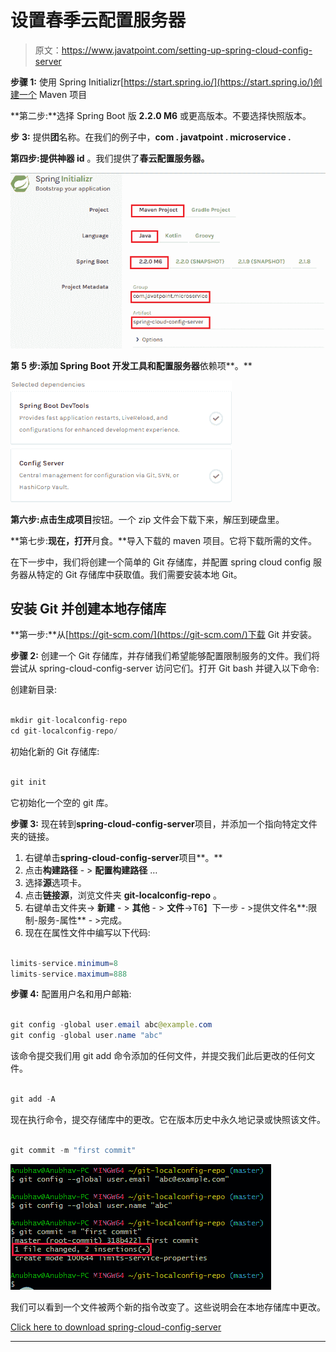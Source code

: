 # 设置春季云配置服务器

> 原文：<https://www.javatpoint.com/setting-up-spring-cloud-config-server>

**步骤 1:** 使用 Spring Initializr[https://start.spring.io/](https://start.spring.io/)创建一个 Maven 项目

**第二步:**选择 Spring Boot 版 **2.2.0 M6** 或更高版本。不要选择快照版本。

**步** **3:** 提供**团**名称。在我们的例子中，**com . javatpoint . microservice .**

**第四步:**提供**神器 id** 。我们提供了**春云配置服务器。**

![Setting up Spring Cloud Config Server](img/edf4f94568c6058137964cde9888e729.png)

**第 5 步:**添加 **Spring Boot 开发工具**和**配置服务器**依赖项**。**

![Setting up Spring Cloud Config Server](img/2df2b1634e7419b9e210ac5bd928eb2f.png)

**第六步:**点击**生成项目**按钮。一个 zip 文件会下载下来，解压到硬盘里。

**第七步:**现在，打开**月食。**导入下载的 maven 项目。它将下载所需的文件。

在下一步中，我们将创建一个简单的 Git 存储库，并配置 spring cloud config 服务器从特定的 Git 存储库中获取值。我们需要安装本地 Git。

## 安装 Git 并创建本地存储库

**第一步:**从[https://git-scm.com/](https://git-scm.com/)下载 Git 并安装。

**步骤 2:** 创建一个 Git 存储库，并存储我们希望能够配置限制服务的文件。我们将尝试从 spring-cloud-config-server 访问它们。打开 Git bash 并键入以下命令:

创建新目录:

```java

mkdir git-localconfig-repo
cd git-localconfig-repo/

```

初始化新的 Git 存储库:

```java

git init

```

它初始化一个空的 git 库。

**步骤 3:** 现在转到**spring-cloud-config-server**项目，并添加一个指向特定文件夹的链接。

1.  右键单击**spring-cloud-config-server**项目**。**
2.  点击**构建路径** - > **配置构建路径** …
3.  选择**源**选项卡。
4.  点击**链接源**，浏览文件夹 **git-localconfig-repo** 。
5.  右键单击文件夹-> **新建** - > **其他** - > **文件**->T6】下一步 - >提供文件名**:限制-服务-属性** - >完成。
6.  现在在属性文件中编写以下代码:

```java

limits-service.minimum=8
limits-service.maximum=888

```

**步骤 4:** 配置用户名和用户邮箱:

```java

git config -global user.email abc@example.com
git config -global user.name "abc"

```

该命令提交我们用 git add 命令添加的任何文件，并提交我们此后更改的任何文件。

```java

git add -A

```

现在执行命令，提交存储库中的更改。它在版本历史中永久地记录或快照该文件。

```java

git commit -m "first commit"

```

![Setting up Spring Cloud Config Server](img/c64cb0fb4705fa5804e2fe8ea198ee14.png)

我们可以看到一个文件被两个新的指令改变了。这些说明会在本地存储库中更改。

[Click here to download spring-cloud-config-server](https://static.javatpoint.com/tutorial/microservices/download/spring-cloud-config-server.zip)

* * *